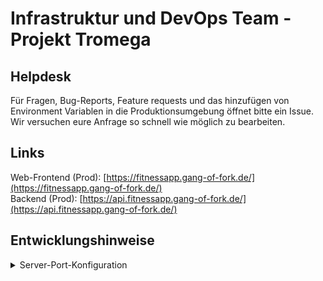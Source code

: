 # Infrastruktur und DevOps Team - Projekt Tromega

## Helpdesk
Für Fragen, Bug-Reports, Feature requests und das hinzufügen von Environment Variablen in die Produktionsumgebung öffnet bitte ein Issue. Wir versuchen eure Anfrage so schnell wie möglich zu bearbeiten. 

## Links
Web-Frontend (Prod): [https://fitnessapp.gang-of-fork.de/](https://fitnessapp.gang-of-fork.de/)  
Backend (Prod): [https://api.fitnessapp.gang-of-fork.de/](https://api.fitnessapp.gang-of-fork.de/)

## Entwicklungshinweise
<details>
<summary>Server-Port-Konfiguration</summary>
<br>
- xx0x : Fitnessapp
<br>
- xx1x : Learning-Analytics
<br>
- xx2x : PlantExchange
</details>
